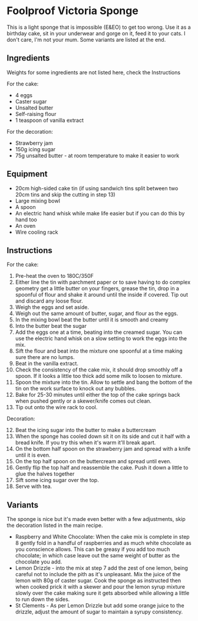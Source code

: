 # Foolproof Victoria Sponge

This is a light sponge that is impossible (E&EO) to get too wrong. Use it as a birthday cake, sit in your underwear and gorge on it, feed it to your cats. I don't care, I'm not your mum. Some variants are listed at the end.

## Ingredients

Weights for some ingredients are not listed here, check the Instructions

For the cake:
- 4 eggs
- Caster sugar
- Unsalted butter
- Self-raising flour
- 1 teaspoon of vanilla extract

For the decoration:
- Strawberry jam
- 150g icing sugar
- 75g unsalted butter - at room temperature to make it easier to work


## Equipment

- 20cm high-sided cake tin (if using sandwich tins split between two 20cm tins and skip the cutting in step 13) 
- Large mixing bowl
- A spoon
- An electric hand whisk while make life easier but if you can do this by hand too
- An oven
- Wire cooling rack


## Instructions

For the cake:

1. Pre-heat the oven to 180C/350F
2. Either line the tin with parchment paper or to save having to do complex geometry get a little butter on your fingers, grease the tin, drop in a spoonful of flour and shake it around until the inside if covered. Tip out and discard any loose flour.
2. Weigh the eggs and set aside.
2. Weigh out the same amount of butter, sugar, and flour as the eggs.
3. In the mixing bowl beat the butter until it is smooth and creamy
4. Into the butter beat the sugar
5. Add the eggs one at a time, beating into the creamed sugar. You can use the electric hand whisk on a slow setting to work the eggs into the mix.
6. Sift the flour and beat into the mixture one spoonful at a time making sure there are no lumps.
7. Beat in the vanilla extract.
8. Check the consistency of the cake mix, it should drop smoothly off a spoon. If it looks a little too thick add some milk to loosen to mixture.
9. Spoon the mixture into the tin. Allow to settle and bang the bottom of the tin on the work surface to knock out any bubbles.
10. Bake for 25-30 minutes until either the top of the cake springs back when pushed gently or a skewer/knife comes out clean.
11. Tip out onto the wire rack to cool.

Decoration:

12. Beat the icing sugar into the butter to make a buttercream
13. When the sponge has cooled down sit it on its side and cut it half with a bread knife. If you try this when it's warm it'll break apart.
14. On the bottom half spoon on the strawberry jam and spread with a knife until it is even.
15. On the top half spoon on the buttercream and spread until even.
16. Gently flip the top half and reassemble the cake. Push it down a little to glue the halves together
17. Sift some icing sugar over the top.
18. Serve with tea.

## Variants

The sponge is nice but it's made even better with a few adjustments, skip the decoration listed in the main recipe.

- Raspberry and White Chocolate: When the cake mix is complete in step 8 gently fold in a handful of raspberries and as much white chocolate as you conscience allows. This can be greasy if you add too much chocolate; in which case leave out the same weight of butter as the chocolate you add.
- Lemon Drizzle - into the mix at step 7 add the zest of one lemon, being careful not to include the pith as it's unpleasant. Mix the juice of the lemon with 80g of caster sugar. Cook the sponge as instructed then when cooked prick it with a skewer and pour the lemon syrup mixture slowly over the cake making sure it gets absorbed while allowing a little to run down the sides.
- St Clements - As per Lemon Drizzle but add some orange juice to the drizzle, adjust the amount of sugar to maintain a syrupy consistency.
